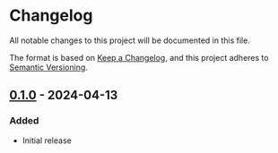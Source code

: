 # Changelog
All notable changes to this project will be documented in this file.

The format is based on [Keep a Changelog](https://keepachangelog.com/en/1.0.0/),
and this project adheres to [Semantic Versioning](https://semver.org/spec/v2.0.0.html).

## [0.1.0] - 2024-04-13
### Added
- Initial release

[0.1.0]: https://github.com/Skycoder42/systemd_status/releases/tag/app%2Fv0.1.0
